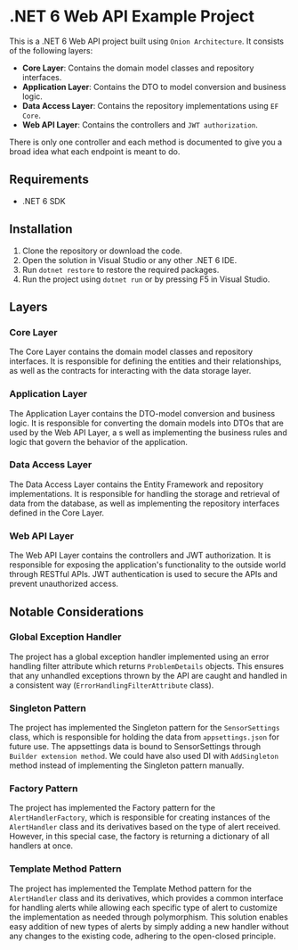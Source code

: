 # .NET 6 Web API Example Project
This is a .NET 6 Web API project built using `Onion Architecture`. It consists of the following layers:

- **Core Layer**: Contains the domain model classes and repository interfaces.
- **Application Layer**: Contains the DTO to model conversion and business logic.
- **Data Access Layer**: Contains the repository implementations using `EF Core`.
- **Web API Layer**: Contains the controllers and `JWT authorization`.

There is only one controller and each method is documented to give you a broad idea what each endpoint is meant to do.

## Requirements

- .NET 6 SDK

## Installation

1. Clone the repository or download the code.
2. Open the solution in Visual Studio or any other .NET 6 IDE.
3. Run `dotnet restore` to restore the required packages.
6. Run the project using `dotnet run` or by pressing F5 in Visual Studio.

## Layers

### Core Layer

The Core Layer contains the domain model classes and repository interfaces. 
It is responsible for defining the entities and their relationships, as well as the contracts for interacting with the data storage layer.

### Application Layer

The Application Layer contains the DTO-model conversion and business logic. It is responsible for converting the domain models into DTOs that are used by the Web API Layer, a
s well as implementing the business rules and logic that govern the behavior of the application.

### Data Access Layer

The Data Access Layer contains the Entity Framework and repository implementations. 
It is responsible for handling the storage and retrieval of data from the database, as well as implementing the repository interfaces defined in the Core Layer.

### Web API Layer

The Web API Layer contains the controllers and JWT authorization. 
It is responsible for exposing the application's functionality to the outside world through RESTful APIs. 
JWT authentication is used to secure the APIs and prevent unauthorized access.

## Notable Considerations

### Global Exception Handler
The project has a global exception handler implemented using an error handling filter attribute which returns `ProblemDetails` objects. This ensures that any unhandled exceptions thrown by the API are caught and handled in a consistent way (`ErrorHandlingFilterAttribute` class).

### Singleton Pattern
The project has implemented the Singleton pattern for the `SensorSettings` class, which is responsible for holding the data from `appsettings.json` for future use. The appsettings data is bound to SensorSettings through `Builder extension method`. We could have also used DI with `AddSingleton` method instead of implementing the Singleton pattern manually.

### Factory Pattern
The project has implemented the Factory pattern for the `AlertHandlerFactory`, which is responsible for creating instances of the `AlertHandler` class and its derivatives based on the type of alert received. However, in this special case, the factory is returning a dictionary of all handlers at once.

### Template Method Pattern
The project has implemented the Template Method pattern for the `AlertHandler` class and its derivatives, which provides a common interface for handling alerts while allowing each specific type of alert to customize the implementation as needed through polymorphism. This solution enables easy addition of new types of alerts by simply adding a new handler without any changes to the existing code, adhering to the open-closed principle.
